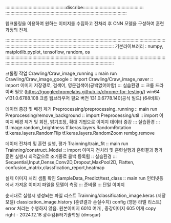 :::::::::::::::::::::::::::::::::::::::::::::::discribe::::::::::::::::::::::::::::::::::::::::::::::: ::::::::::::::::::::::::::::::::::::::::::::::::::::::::::::::::::::::::::::::::::::::::::::::

웹크롤링을 이용하여 원하는 이미지를 수집하고 전처리 후 CNN 모델을 구성하여 훈련과정의 전체.

::::::::::::::::::::::::::::::::::::::::::::::::::::::::::::::::::::::::::::::::::::::::::::::::::::::::::::::::::::::::::::::::::::::::::::::::::::::::::::::::::::::::::::::::::::::::::::::::::::::::::::::::
기본라이브러리 : numpy, matplotlib.pyplot, tensoflow, random, os ::::::::::::::::::::::::::::::::::::::::::::::::::::::::::::::::::::::::::::::::::::::::::::::::::::::::::::::::::::::::::::::::::::::::::::::::::::::::::::::::::::::::::::::::::::::::::::::::::::::::::::::::

크롤링 작업
Crawling/Craw_image_running :: main run
Crawling/Craw_image_google :: import
Crawling/Craw_image_naver :: import
이미지 저장경로, 검색어, 영문검색어(공백없어야함)
::: 실습환경 :::
크롬 드라이버 필요 (https://googlechromelabs.github.io/chrome-for-testing/)
win64 v131.0.6788.108
크롬 웹브라우저 필요 버전 131.0.6778.140(공식 빌드) (64비트)

데이터 증강 및 배경 제거
Preprocessing/preprocessing_running :: main run
Preprocessing/remove_background :: import
Preprocessing/util :: import
이미지 배경 제거 및 회전, 밝기조정, 확대 기법으로 이미지 데이터 증강
::: 실습환경 :::
tf.image.random_brightness
tf.keras.layers.RandomRotation
tf.keras.layers.RandomFlip
tf.keras.layers.RandomZoom
rembg.remove

데이터 전처리 및 훈련 실행, 평가
Trainning/train_fit :: main run
Trainning/construct_Model :: import
이미지 전처리 및 훈련실행과 훈련결과 평가 훈련 실행시 최적값으로 조기종료 콜백 등록됨
:: 실습환경 :::
Sequential,Input,Dense,Conv2D,Dropout,MaxPool2D,
Flatten, confusion_matrix,classfication_report,heatmap

실제 이미지 처리 샘플 확인 SampleData_Predict/test_class :: main run
인터넷등에서 가져온 이미지 파일을 모델이 측정
::: 준비물 :::
단일 이미지

순서대로 실행시 생성되는 파일 리스트
Trainning/classification_image.keras (저장모델)
classication_image.history (훈련결과 손실수치)
config (영문 라벨 리스트)
error 처리는 수행하지 않음.
원본이미지 6010 여개 , 증강이미지 605 여개
copy right - 2024.12.18 광주컴퓨터기술학원 (dmsgur)
